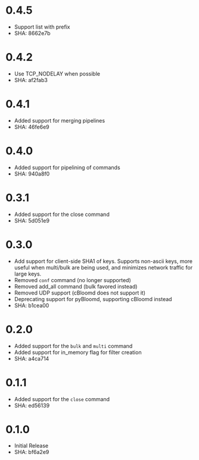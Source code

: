 # 0.4.5

* Support list with prefix
* SHA: 8662e7b

# 0.4.2

* Use TCP\_NODELAY when possible
* SHA: af2fab3

# 0.4.1

* Added support for merging pipelines
* SHA: 46fe6e9

# 0.4.0

* Added support for pipelining of commands
* SHA: 940a8f0

# 0.3.1

 * Added support for the close command
 * SHA: 5d051e9

# 0.3.0

 * Add support for client-side SHA1 of keys. Supports non-ascii keys, more
   useful when multi/bulk are being used, and minimizes network traffic for
   large keys.
 * Removed `conf` command (no longer supported)
 * Removed add_all command (bulk favored instead)
 * Removed UDP support (cBloomd does not support it)
 * Deprecating support for pyBloomd, supporting cBloomd instead
 * SHA: b1cea00

# 0.2.0

 * Added support for the `bulk` and `multi` command
 * Added support for in_memory flag for filter creation
 * SHA: a4ca714

# 0.1.1

 * Added support for the `close` command
 * SHA: ed56139

# 0.1.0

 * Initial Release
 * SHA: bf6a2e9

